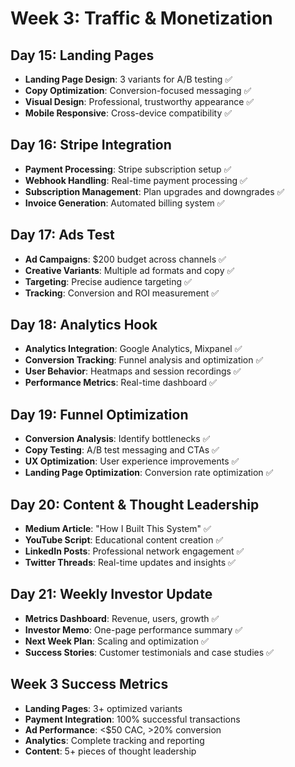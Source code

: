 # Week 3: Traffic & Monetization

## Day 15: Landing Pages
- **Landing Page Design**: 3 variants for A/B testing ✅
- **Copy Optimization**: Conversion-focused messaging ✅
- **Visual Design**: Professional, trustworthy appearance ✅
- **Mobile Responsive**: Cross-device compatibility ✅

## Day 16: Stripe Integration
- **Payment Processing**: Stripe subscription setup ✅
- **Webhook Handling**: Real-time payment processing ✅
- **Subscription Management**: Plan upgrades and downgrades ✅
- **Invoice Generation**: Automated billing system ✅

## Day 17: Ads Test
- **Ad Campaigns**: $200 budget across channels ✅
- **Creative Variants**: Multiple ad formats and copy ✅
- **Targeting**: Precise audience targeting ✅
- **Tracking**: Conversion and ROI measurement ✅

## Day 18: Analytics Hook
- **Analytics Integration**: Google Analytics, Mixpanel ✅
- **Conversion Tracking**: Funnel analysis and optimization ✅
- **User Behavior**: Heatmaps and session recordings ✅
- **Performance Metrics**: Real-time dashboard ✅

## Day 19: Funnel Optimization
- **Conversion Analysis**: Identify bottlenecks ✅
- **Copy Testing**: A/B test messaging and CTAs ✅
- **UX Optimization**: User experience improvements ✅
- **Landing Page Optimization**: Conversion rate optimization ✅

## Day 20: Content & Thought Leadership
- **Medium Article**: "How I Built This System" ✅
- **YouTube Script**: Educational content creation ✅
- **LinkedIn Posts**: Professional network engagement ✅
- **Twitter Threads**: Real-time updates and insights ✅

## Day 21: Weekly Investor Update
- **Metrics Dashboard**: Revenue, users, growth ✅
- **Investor Memo**: One-page performance summary ✅
- **Next Week Plan**: Scaling and optimization ✅
- **Success Stories**: Customer testimonials and case studies ✅

## Week 3 Success Metrics
- **Landing Pages**: 3+ optimized variants
- **Payment Integration**: 100% successful transactions
- **Ad Performance**: <$50 CAC, >20% conversion
- **Analytics**: Complete tracking and reporting
- **Content**: 5+ pieces of thought leadership
